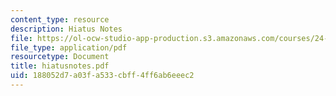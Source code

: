 ```yaml
---
content_type: resource
description: Hiatus Notes
file: https://ol-ocw-studio-app-production.s3.amazonaws.com/courses/24-942-grammar-of-a-less-familiar-language-spring-2003/188052d7a03fa533cbff4ff6ab6eeec2_hiatusnotes.pdf
file_type: application/pdf
resourcetype: Document
title: hiatusnotes.pdf
uid: 188052d7-a03f-a533-cbff-4ff6ab6eeec2
---
```

